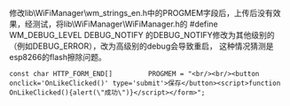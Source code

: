 修改lib\WiFiManager\wm_strings_en.h中的PROGMEM字段后，上传后没有效果，经测试，将lib\WiFiManager\WiFiManager.h的    #define WM_DEBUG_LEVEL DEBUG_NOTIFY 的DEBUG_NOTIFY修改为其他级别的（例如DEBUG_ERROR），改为高级别的debug会导致重启，
这种情况猜测是esp8266的flash擦除问题。
```
const char HTTP_FORM_END[]         PROGMEM = "<br/><br/><button onclick='OnLikeClicked()' type='submit'>保存</button><script>function OnLikeClicked(){alert(\"成功\")}</script></form>";

```